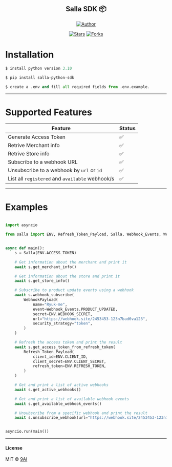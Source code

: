 <h2 align='center'>Salla SDK 📦</h2>
<p align="center">
<a href="https://github.com/9ai-in"><img title="Author" src="https://img.shields.io/badge/Author-9AI--in-black.svg?style=for-the-badge&logo=github"></a>
<p align="center">
<a href="https://github.com/9ai-in/salla-python-sdk/stargazers/"><img title="Stars" src="https://img.shields.io/github/stars/9ai-in/salla-python-sdk?color=black&style=flat-square"></a>
<a href="https://github.com/9ai-in/salla-python-sdk/network/members"><img title="Forks" src="https://img.shields.io/github/forks/9ai-in/salla-python-sdk?color=black&style=flat-square"></a>
</p>


# Installation

```python
$ install python version 3.10

$ pip install salla-python-sdk

$ create a .env and fill all required fields from .env.example.

```
---

# Supported Features
| Feature                                         | Status |
| ----------------------------------------------- | ------ |
| Generate Access Token                           | ✅      |
| Retrive Merchant info                           | ✅      |
| Retrive Store info                              | ✅      |
| Subscribe to a webhook URL                      | ✅      |
| Unsubscribe to a webhook by `url` or `id`       | ✅      |
| List all `registered` and `available` webhook/s | ✅      |

---

# Examples

```python

import asyncio

from salla import ENV, Refresh_Token_Payload, Salla, Webhook_Events, WebhookPayload


async def main():
    s = Salla(ENV.ACCESS_TOKEN)

    # Get information about the merchant and print it
    await s.get_merchant_info()

    # Get information about the store and print it
    await s.get_store_info()

    # Subscribe to product update events using a webhook
    await s.webhook_subscribe(
        WebhookPayload(
            name="Ryuk-me",
            event=Webhook_Events.PRODUCT_UPDATED,
            secret=ENV.WEBHOOK_SECRET,
            url="https://webhook.site/2453453-123n7bad6va123",
            security_strategy="token",
        )
    )

    # Refresh the access token and print the result
    await s.get_access_token_from_refresh_token(
        Refresh_Token_Payload(
            client_id=ENV.CLIENT_ID,
            client_secret=ENV.CLIENT_SECRET,
            refresh_token=ENV.REFRESH_TOKEN,
        )
    )

    # Get and print a list of active webhooks
    await s.get_active_webhooks()

    # Get and print a list of available webhook events
    await s.get_available_webhook_events()

    # Unsubscribe from a specific webhook and print the result
    await s.unsubscribe_webhook(url="https://webhook.site/2453453-123n7bad6va123")


asyncio.run(main())
```
---


#### License

MIT © [9AI](https://github.com/9AI-IN)